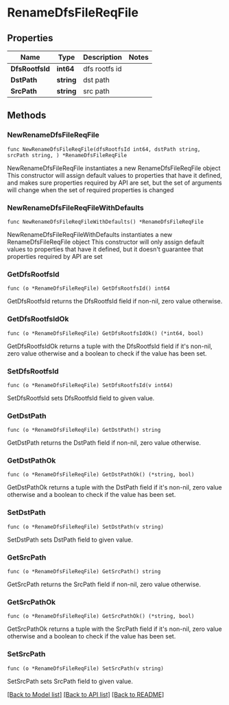 # RenameDfsFileReqFile

## Properties

Name | Type | Description | Notes
------------ | ------------- | ------------- | -------------
**DfsRootfsId** | **int64** | dfs rootfs id | 
**DstPath** | **string** | dst path | 
**SrcPath** | **string** | src path | 

## Methods

### NewRenameDfsFileReqFile

`func NewRenameDfsFileReqFile(dfsRootfsId int64, dstPath string, srcPath string, ) *RenameDfsFileReqFile`

NewRenameDfsFileReqFile instantiates a new RenameDfsFileReqFile object
This constructor will assign default values to properties that have it defined,
and makes sure properties required by API are set, but the set of arguments
will change when the set of required properties is changed

### NewRenameDfsFileReqFileWithDefaults

`func NewRenameDfsFileReqFileWithDefaults() *RenameDfsFileReqFile`

NewRenameDfsFileReqFileWithDefaults instantiates a new RenameDfsFileReqFile object
This constructor will only assign default values to properties that have it defined,
but it doesn't guarantee that properties required by API are set

### GetDfsRootfsId

`func (o *RenameDfsFileReqFile) GetDfsRootfsId() int64`

GetDfsRootfsId returns the DfsRootfsId field if non-nil, zero value otherwise.

### GetDfsRootfsIdOk

`func (o *RenameDfsFileReqFile) GetDfsRootfsIdOk() (*int64, bool)`

GetDfsRootfsIdOk returns a tuple with the DfsRootfsId field if it's non-nil, zero value otherwise
and a boolean to check if the value has been set.

### SetDfsRootfsId

`func (o *RenameDfsFileReqFile) SetDfsRootfsId(v int64)`

SetDfsRootfsId sets DfsRootfsId field to given value.


### GetDstPath

`func (o *RenameDfsFileReqFile) GetDstPath() string`

GetDstPath returns the DstPath field if non-nil, zero value otherwise.

### GetDstPathOk

`func (o *RenameDfsFileReqFile) GetDstPathOk() (*string, bool)`

GetDstPathOk returns a tuple with the DstPath field if it's non-nil, zero value otherwise
and a boolean to check if the value has been set.

### SetDstPath

`func (o *RenameDfsFileReqFile) SetDstPath(v string)`

SetDstPath sets DstPath field to given value.


### GetSrcPath

`func (o *RenameDfsFileReqFile) GetSrcPath() string`

GetSrcPath returns the SrcPath field if non-nil, zero value otherwise.

### GetSrcPathOk

`func (o *RenameDfsFileReqFile) GetSrcPathOk() (*string, bool)`

GetSrcPathOk returns a tuple with the SrcPath field if it's non-nil, zero value otherwise
and a boolean to check if the value has been set.

### SetSrcPath

`func (o *RenameDfsFileReqFile) SetSrcPath(v string)`

SetSrcPath sets SrcPath field to given value.



[[Back to Model list]](../README.md#documentation-for-models) [[Back to API list]](../README.md#documentation-for-api-endpoints) [[Back to README]](../README.md)


